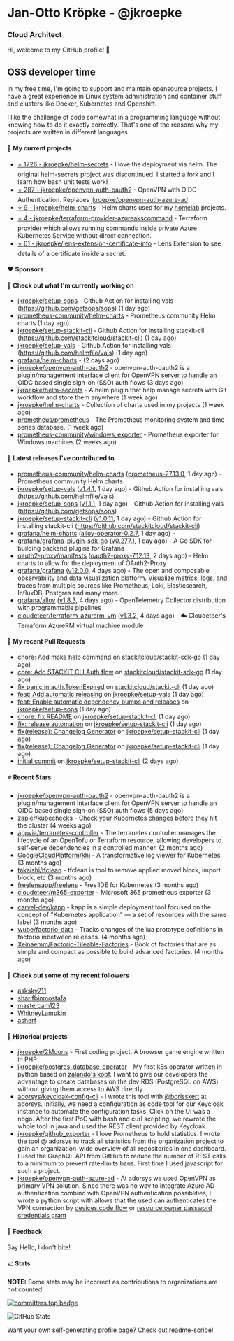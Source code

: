 # Jan-Otto Kröpke - @jkroepke
### Cloud Architect 

Hi, welcome to my GitHub profile! 👋

## OSS developer time
In my free time, I'm going to support and maintain opensource projects. I have a great experience in Linux system administration and container stuff and clusters like Docker, Kubernetes and Openshift.

I like the challenge of code somewhat in a programming language without knowing how to do it exactly correctly. That's one of the reasons why my projects are written in different languages.

#### 🌱 My current projects
- [⭐️ 1726 - jkroepke/helm-secrets](https://github.com/jkroepke/helm-secrets) - I love the deployment via helm. The original helm-secrets project was discontinued. I started a fork and I learn how bash unit tests work!
- [⭐️ 287 - jkroepke/openvpn-auth-oauth2](https://github.com/jkroepke/openvpn-auth-oauth2) - OpenVPN with OIDC Authentication. Replaces  [jkroepke/openvpn-auth-azure-ad](https://github.com/jkroepke/openvpn-auth-azure-ad) 
- [⭐️ 9 - jkroepke/helm-charts](https://github.com/jkroepke/helm-charts) - Helm charts used for my [homelab](https://github.com/jkroepke/homelab) projects.
- [⭐️ 4 - jkroepke/terraform-provider-azureakscommand](https://github.com/jkroepke/terraform-provider-azureakscommand) - Terraform provider which allows running commands inside private Azure Kubernetes Service without direct connection.
- [⭐️ 61 - jkroepke/lens-extension-certificate-info](https://github.com/jkroepke/lens-extension-certificate-info) - Lens Extension to see details of a certificate inside a secret.

#### ❤️ Sponsors


#### 👷 Check out what I'm currently working on

- [jkroepke/setup-sops](https://github.com/jkroepke/setup-sops) - Github Action for installing vals (https://github.com/getsops/sops) (1 day ago)
- [prometheus-community/helm-charts](https://github.com/prometheus-community/helm-charts) - Prometheus community Helm charts (1 day ago)
- [jkroepke/setup-stackit-cli](https://github.com/jkroepke/setup-stackit-cli) - Github Action for installing stackit-cli (https://github.com/stackitcloud/stackit-cli) (1 day ago)
- [jkroepke/setup-vals](https://github.com/jkroepke/setup-vals) - Github Action for installing vals (https://github.com/helmfile/vals) (1 day ago)
- [grafana/helm-charts](https://github.com/grafana/helm-charts) -  (2 days ago)
- [jkroepke/openvpn-auth-oauth2](https://github.com/jkroepke/openvpn-auth-oauth2) - openvpn-auth-oauth2 is a plugin/management interface client for OpenVPN server to handle an OIDC based single sign-on (SSO) auth flows (3 days ago)
- [jkroepke/helm-secrets](https://github.com/jkroepke/helm-secrets) - A helm plugin that help manage secrets with Git workflow and store them anywhere (1 week ago)
- [jkroepke/helm-charts](https://github.com/jkroepke/helm-charts) - Collection of charts used in my projects (1 week ago)
- [prometheus/prometheus](https://github.com/prometheus/prometheus) - The Prometheus monitoring system and time series database. (1 week ago)
- [prometheus-community/windows_exporter](https://github.com/prometheus-community/windows_exporter) - Prometheus exporter for Windows machines (2 weeks ago)

#### 🔭 Latest releases I've contributed to

- [prometheus-community/helm-charts](https://github.com/prometheus-community/helm-charts) ([prometheus-27.13.0](https://github.com/prometheus-community/helm-charts/releases/tag/prometheus-27.13.0), 1 day ago) - Prometheus community Helm charts
- [jkroepke/setup-vals](https://github.com/jkroepke/setup-vals) ([v1.4.1](https://github.com/jkroepke/setup-vals/releases/tag/v1.4.1), 1 day ago) - Github Action for installing vals (https://github.com/helmfile/vals)
- [jkroepke/setup-sops](https://github.com/jkroepke/setup-sops) ([v1.1.1](https://github.com/jkroepke/setup-sops/releases/tag/v1.1.1), 1 day ago) - Github Action for installing vals (https://github.com/getsops/sops)
- [jkroepke/setup-stackit-cli](https://github.com/jkroepke/setup-stackit-cli) ([v1.0.11](https://github.com/jkroepke/setup-stackit-cli/releases/tag/v1.0.11), 1 day ago) - Github Action for installing stackit-cli (https://github.com/stackitcloud/stackit-cli)
- [grafana/helm-charts](https://github.com/grafana/helm-charts) ([alloy-operator-0.2.7](https://github.com/grafana/helm-charts/releases/tag/alloy-operator-0.2.7), 1 day ago) - 
- [grafana/grafana-plugin-sdk-go](https://github.com/grafana/grafana-plugin-sdk-go) ([v0.277.1](https://github.com/grafana/grafana-plugin-sdk-go/releases/tag/v0.277.1), 1 day ago) - A Go SDK for building backend plugins for Grafana
- [oauth2-proxy/manifests](https://github.com/oauth2-proxy/manifests) ([oauth2-proxy-7.12.13](https://github.com/oauth2-proxy/manifests/releases/tag/oauth2-proxy-7.12.13), 2 days ago) - Helm charts to allow for the deployment of OAuth2-Proxy
- [grafana/grafana](https://github.com/grafana/grafana) ([v12.0.0](https://github.com/grafana/grafana/releases/tag/v12.0.0), 4 days ago) - The open and composable observability and data visualization platform. Visualize metrics, logs, and traces from multiple sources like Prometheus, Loki, Elasticsearch, InfluxDB, Postgres and many more. 
- [grafana/alloy](https://github.com/grafana/alloy) ([v1.8.3](https://github.com/grafana/alloy/releases/tag/v1.8.3), 4 days ago) - OpenTelemetry Collector distribution with programmable pipelines
- [cloudeteer/terraform-azurerm-vm](https://github.com/cloudeteer/terraform-azurerm-vm) ([v1.3.2](https://github.com/cloudeteer/terraform-azurerm-vm/releases/tag/v1.3.2), 4 days ago) - ☁️ Cloudeteer's Terraform AzureRM virtual machine module

#### 🔨 My recent Pull Requests

- [chore: Add make help command](https://github.com/stackitcloud/stackit-sdk-go/pull/2180) on [stackitcloud/stackit-sdk-go](https://github.com/stackitcloud/stackit-sdk-go) (1 day ago)
- [core: Add STACKIT CLI Auth flow](https://github.com/stackitcloud/stackit-sdk-go/pull/2179) on [stackitcloud/stackit-sdk-go](https://github.com/stackitcloud/stackit-sdk-go) (1 day ago)
- [fix panic in auth.TokenExpired](https://github.com/stackitcloud/stackit-cli/pull/736) on [stackitcloud/stackit-cli](https://github.com/stackitcloud/stackit-cli) (1 day ago)
- [feat: Add automatic releasing](https://github.com/jkroepke/setup-vals/pull/120) on [jkroepke/setup-vals](https://github.com/jkroepke/setup-vals) (1 day ago)
- [feat: Enable automatic dependency bumps and releases](https://github.com/jkroepke/setup-sops/pull/21) on [jkroepke/setup-sops](https://github.com/jkroepke/setup-sops) (1 day ago)
- [chore: fix README](https://github.com/jkroepke/setup-stackit-cli/pull/13) on [jkroepke/setup-stackit-cli](https://github.com/jkroepke/setup-stackit-cli) (1 day ago)
- [fix: release automation](https://github.com/jkroepke/setup-stackit-cli/pull/10) on [jkroepke/setup-stackit-cli](https://github.com/jkroepke/setup-stackit-cli) (1 day ago)
- [fix(release): Changelog Generator](https://github.com/jkroepke/setup-stackit-cli/pull/9) on [jkroepke/setup-stackit-cli](https://github.com/jkroepke/setup-stackit-cli) (1 day ago)
- [fix(release): Changelog Generator](https://github.com/jkroepke/setup-stackit-cli/pull/8) on [jkroepke/setup-stackit-cli](https://github.com/jkroepke/setup-stackit-cli) (1 day ago)
- [initial commit](https://github.com/jkroepke/setup-stackit-cli/pull/2) on [jkroepke/setup-stackit-cli](https://github.com/jkroepke/setup-stackit-cli) (2 days ago)

#### ⭐ Recent Stars

- [jkroepke/openvpn-auth-oauth2](https://github.com/jkroepke/openvpn-auth-oauth2) - openvpn-auth-oauth2 is a plugin/management interface client for OpenVPN server to handle an OIDC based single sign-on (SSO) auth flows (5 days ago)
- [zapier/kubechecks](https://github.com/zapier/kubechecks) - Check your Kubernetes changes before they hit the cluster (4 weeks ago)
- [appvia/terranetes-controller](https://github.com/appvia/terranetes-controller) - The terranetes controller manages the lifecycle of an OpenTofu or Terraform resource, allowing developers to self-serve dependencies in a controlled manner. (2 months ago)
- [GoogleCloudPlatform/khi](https://github.com/GoogleCloudPlatform/khi) - A transformative log viewer for Kubernetes (3 months ago)
- [takaishi/tfclean](https://github.com/takaishi/tfclean) - tfclean is tool to remove applied moved block, import block, etc (3 months ago)
- [freelensapp/freelens](https://github.com/freelensapp/freelens) - Free IDE for Kubernetes (3 months ago)
- [cloudeteer/m365-exporter](https://github.com/cloudeteer/m365-exporter) - Microsoft 365 prometheus exporter (3 months ago)
- [carvel-dev/kapp](https://github.com/carvel-dev/kapp) - kapp is a simple deployment tool focused on the concept of "Kubernetes application" — a set of resources with the same label (3 months ago)
- [wube/factorio-data](https://github.com/wube/factorio-data) - Tracks changes of the lua prototype definitions in factorio inbetween releases. (4 months ago)
- [Xeinaemm/Factorio-Tileable-Factories](https://github.com/Xeinaemm/Factorio-Tileable-Factories) - Book of factories that are as simple and compact as possible to build advanced factories. (4 months ago)

#### 👯 Check out some of my recent followers

- [asksky711](https://github.com/asksky711)
- [sharifbinmostafa](https://github.com/sharifbinmostafa)
- [mastercam123](https://github.com/mastercam123)
- [WhitneyLampkin](https://github.com/WhitneyLampkin)
- [asherf](https://github.com/asherf)

#### 📜 Historical projects
- [jkroepke/2Moons](https://github.com/jkroepke/2Moons) - First coding project. A browser game engine written in PHP
- [jkroepke/postgres-database-operator](https://github.com/jkroepke/postgres-database-operator) - My first k8s operator written in python based on [zalando's kopf](https://github.com/zalando-incubator/kopf). I want to give our developers the advantage to create databases on the dev RDS (PostgreSQL on AWS) without giving them access to AWS directly.
- [adorsys/keycloak-config-cli](https://github.com/adorsys/keycloak-config-cli) - I wrote this tool with [@borisskert](https://github.com/borisskert) at adorsys. Initially, we need a configuration as code tool for our Keycloak instance to automate the configuration tasks. Click on the UI was a nogo. After the first PoC with bash and curl scripting, we rewrote the whole tool in java and used the REST client provided by Keycloak.
- [jkroepke/github_exporter](https://github.com/jkroepke/github_exporter) - I love Prometheus to hold statistics. I wrote the tool @ adorsys to track all statistics from the organization project to gain an organization-wide overview of all repositories in one dashboard. I used the GraphQL API from GitHub to reduce the number of REST calls to a minimum to prevent rate-limits bans. First time I used javascript for such a project.
- [jkroepke/openvpn-auth-azure-ad](https://github.com/jkroepke/openvpn-auth-azure-ad) - At adorsys we used OpenVPN as primary VPN solution. Since there was no way to integrate Azure AD authentication combind with OpenVPN authentication possiblities, I wrote a python script with allows that the used can authenticates the VPN connection by [devices code flow](https://docs.microsoft.com/en-us/azure/active-directory/develop/v2-oauth2-device-code) or [resource owner password credentials grant](https://docs.microsoft.com/en-us/azure/active-directory/develop/v2-oauth-ropc)

#### 💬 Feedback

Say Hello, I don't bite!

#### 📈 Stats

**NOTE:** Some stats may be incorrect as contributions to organizations
are not counted.

[![committers.top badge](https://user-badge.committers.top/germany/jkroepke.svg)](https://user-badge.committers.top/germany/jkroepke)

![GitHub Stats](https://github-readme-stats.vercel.app/api?username=jkroepke&count_private=false&theme=tokyonight&show_icons=true)

Want your own self-generating profile page? Check out [readme-scribe](https://github.com/muesli/readme-scribe)!
